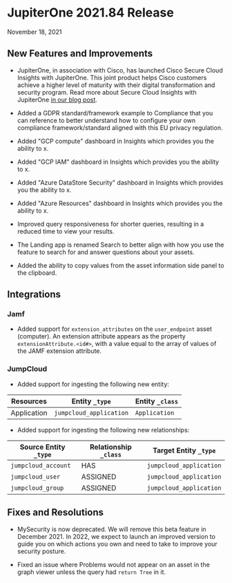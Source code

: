 
# JupiterOne 2021.84 Release

November 18, 2021

## New Features and Improvements

- JupiterOne, in association with Cisco, has launched Cisco Secure Cloud 
  Insights with JupiterOne. This joint product helps Cisco customers achieve 
  a higher level of maturity with their digital transformation and security 
  program. Read more about Secure Cloud Insights with JupiterOne 
  [in our blog post](https://try.jupiterone.com/blog/cisco-jupiterone-partnership-beyond-traditional-cloud-securityttps://try.jupiterone.com/blog/cisco-jupiterone-partnership-beyond-traditional-cloud-security).
  
- Added a GDPR standard/framework example to Compliance that you
  can reference to better understand how to configure your own compliance 
  framework/standard aligned with this EU privacy regulation.
  
- Added "GCP compute" dashboard in Insights which provides you the ability to x.

- Added "GCP IAM" dashboard in Insights which provides you the ability to x.

- Added "Azure DataStore Security" dashboard in Insights which provides you the ability to x.

- Added "Azure Resources" dashboard in Insights which provides you the ability to x. 
  
- Improved query responsiveness for shorter queries, resulting in a reduced
  time to view your results. 
  
- The Landing app is renamed Search to better align with how you use the feature to search for and 
  answer questions about your assets.

- Added the ability to copy values from the asset information side panel to the clipboard.

## Integrations

### Jamf

- Added support for `extension_attributes` on the  `user_endpoint` 
  asset (computer). An extension attribute appears as the property 
  `extensionAttribute.<id#>`, with a value equal to the array of 
  values of the JAMF extension attribute.

### JumpCloud

- Added support for ingesting the following new entity:

| Resources   | Entity `_type`          | Entity `_class` |
| ----------- | ----------------------- | --------------- |
| Application | `jumpcloud_application` | `Application`   |

- Added support for ingesting the following new relationships:

| Source Entity `_type` | Relationship `_class` | Target Entity `_type`  |
| --------------------- | --------------------- | ------------- |
| `jumpcloud_account`   | HAS               | `jumpcloud_application` |
| `jumpcloud_user`      | ASSIGNED          | `jumpcloud_application` |
| `jumpcloud_group`     | ASSIGNED          | `jumpcloud_application` |

## Fixes and Resolutions

- MySecurity is now deprecated. We will remove this beta feature 
  in December 2021. In 2022, we expect to launch an improved version to guide
  you on which actions you own and need to take to improve your security posture.
  
- Fixed an issue where Problems would not appear on an asset in the graph viewer unless 
  the query had `return Tree` in it.
